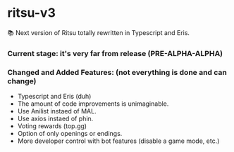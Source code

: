 # ritsu-v3
📚 Next version of Ritsu totally rewritten in Typescript and Eris.

### Current stage: **it's very far from release (PRE-ALPHA-ALPHA)**

### Changed and Added Features: (not everything is done and can change)
- Typescript and Eris (duh)
- The amount of code improvements is unimaginable.
- Use Anilist instaed of MAL.
- Use axios instaed of phin.
- Voting rewards (top.gg)
- Option of only openings or endings.
- More developer control with bot features (disable a game mode, etc.)
